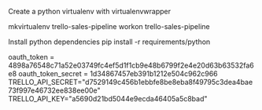 Create a python virtualenv with virtualenvwrapper

mkvirtualenv trello-sales-pipeline
workon trello-sales-pipeline


Install python dependencies
pip install -r requirements/python


oauth_token = 4898a76548c71a52e03749fc4ef5d1f1cb9e48b6799f2e4e20d63b63532fa6e8
oauth_token_secret = 1d34867457eb391b1212e504c962c966
TRELLO_API_SECRET="d7529149c456b1ebbfe8be8eba8f49795c3dea4bae73f997e46732ee838ee00e"
TRELLO_API_KEY="a5690d21bd5044e9ecda46405a5c8bad"
